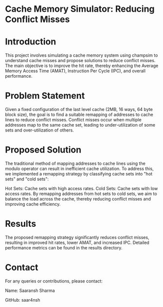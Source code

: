 # Cache Memory Simulator: Reducing Conflict Misses

# Introduction
This project involves simulating a cache memory system using champsim to understand cache misses and propose solutions to reduce conflict misses. The main objective is to improve the hit rate, thereby enhancing the Average Memory Access Time (AMAT), Instruction Per Cycle (IPC), and overall performance.

# Problem Statement
Given a fixed configuration of the last level cache (2MB, 16 ways, 64 byte block size), the goal is to find a suitable remapping of addresses to cache lines to reduce conflict misses. Conflict misses occur when multiple addresses map to the same cache set, leading to under-utilization of some sets and over-utilization of others.

# Proposed Solution
The traditional method of mapping addresses to cache lines using the modulo operator can result in inefficient cache utilization. To address this, we implemented a remapping strategy by classifying cache sets into "hot sets" and "cold sets":

Hot Sets: Cache sets with high access rates.
Cold Sets: Cache sets with low access rates.
By remapping addresses from hot sets to cold sets, we aim to balance the load across the cache, thereby reducing conflict misses and improving cache efficiency.

# Results
The proposed remapping strategy significantly reduces conflict misses, resulting in improved hit rates, lower AMAT, and increased IPC. Detailed performance metrics can be found in the results directory.

# Contact
For any queries or contributions, please contact:

Name: Saaransh Sharma

GitHub: saar4nsh
